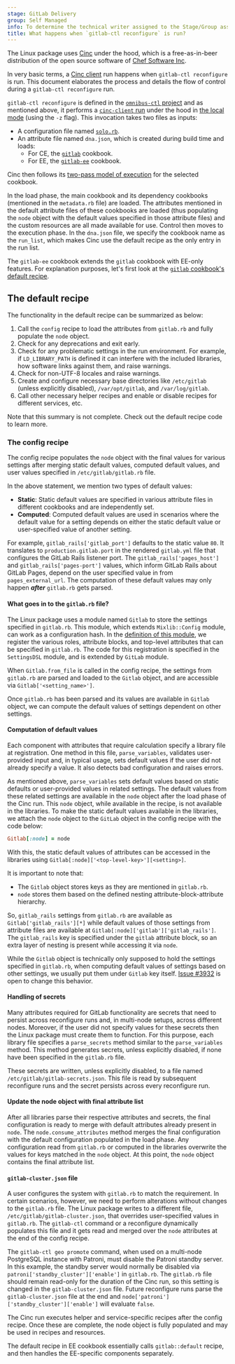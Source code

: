 ```yaml
---
stage: GitLab Delivery
group: Self Managed
info: To determine the technical writer assigned to the Stage/Group associated with this page, see https://about.gitlab.com/handbook/product/ux/technical-writing/#assignments
title: What happens when `gitlab-ctl reconfigure` is run?
---
```


The Linux package uses [Cinc](https://cinc.sh/) under the hood,
which is a free-as-in-beer distribution of the open source software of [Chef Software Inc](https://docs.chef.io/).

In very basic terms, a [Cinc client](https://cinc.sh/start/client/) run
happens when `gitlab-ctl reconfigure` is run. This document elaborates
the process and details the flow of control during a `gitlab-ctl reconfigure`
run.

`gitlab-ctl reconfigure` is defined in the
[`omnibus-ctl` project](https://gitlab.com/gitlab-org/build/omnibus-mirror/omnibus-ctl/-/blob/0.6.0.1/lib/omnibus-ctl.rb#L517)
and as mentioned above, it performs a
[`cinc-client` run](https://gitlab.com/gitlab-org/build/omnibus-mirror/omnibus-ctl/-/blob/0.6.0.1/lib/omnibus-ctl.rb#L501)
under the hood in [the local mode](https://docs.chef.io/ctl_chef_client/#run-in-local-mode) (using the `-z` flag). This invocation takes
two files as inputs:

- A configuration file named [`solo.rb`](https://gitlab.com/gitlab-org/omnibus-gitlab/-/blob/master/files/gitlab-cookbooks/solo.rb).
- An attribute file named `dna.json`, which is created during build time and loads:
  - For CE, the [`gitlab`](https://gitlab.com/gitlab-org/omnibus-gitlab/-/tree/master/files/gitlab-cookbooks/gitlab) cookbook.
  - For EE, the [`gitlab-ee`](https://gitlab.com/gitlab-org/omnibus-gitlab/-/tree/master/files/gitlab-cookbooks/gitlab-ee) cookbook.

Cinc then follows its [two-pass model of execution](https://coderanger.net/two-pass/) for the selected cookbook.

In the load phase, the main cookbook and its dependency cookbooks (mentioned in
the `metadata.rb` file) are loaded. The attributes mentioned in the default
attribute files of these cookbooks are loaded (thus populating the `node` object
with the default values specified in those attribute files) and the custom
resources are all made available for use. Control then moves to the
execution phase. In the `dna.json` file, we specify the cookbook name as the
`run_list`, which makes Cinc use the default recipe as the only entry in the run
list.

The `gitlab-ee` cookbook extends the `gitlab` cookbook with EE-only
features. For explanation purposes, let's first look at the
[`gitlab` cookbook's default recipe](https://gitlab.com/gitlab-org/omnibus-gitlab/-/blob/master/files/gitlab-cookbooks/gitlab/recipes/default.rb).

## The default recipe

The functionality in the default recipe can be summarized as below:

1. Call the `config` recipe to load the attributes from `gitlab.rb` and fully
   populate the `node` object.
1. Check for any deprecations and exit early.
1. Check for any problematic settings in the run environment. For example,
   if `LD_LIBRARY_PATH` is defined it can interfere with the included
   libraries, how software links against them, and raise warnings.
1. Check for non-UTF-8 locales and raise warnings.
1. Create and configure necessary base directories like `/etc/gitlab` (unless
   explicitly disabled), `/var/opt/gitlab`, and `/var/log/gitlab`.
1. Call other necessary helper recipes and enable or disable recipes for different
   services, etc.

Note that this summary is not complete. Check out the default recipe code to
learn more.

### The config recipe

The config recipe populates the `node` object with the
final values for various settings after merging static default values,
computed default values, and user values specified
in `/etc/gitlab/gitlab.rb` file.

In the above statement, we mention two types of default values:

- **Static**: Static default values are specified in various
  attribute files in different cookbooks and are independently set.
- **Computed**: Computed default values are used in scenarios where the
  default value for a setting depends on either the static default
  value or user-specified value of another setting.

For example, `gitlab_rails['gitlab_port']` defaults to the static
value `80`. It translates to `production.gitlab.port` in the rendered
`gitlab.yml` file that configures the GitLab Rails listener port. The
`gitlab_rails['pages_host']` and `gitlab_rails['pages-port']` values,
which inform GitLab Rails about GitLab Pages, depend on the user
specified value in from `pages_external_url`. The computation of these
default values may only happen **_after_** `gitlab.rb` gets parsed.

#### What goes in to the `gitlab.rb` file?

The Linux package uses a module named `Gitlab` to store the settings specified in
`gitlab.rb`. This module, which extends `Mixlib::Config` module, can work as a
configuration hash. In the
[definition of this module](https://gitlab.com/gitlab-org/omnibus-gitlab/-/blob/master/files/gitlab-cookbooks/package/libraries/config/gitlab.rb),
we register the various roles, attribute blocks, and top-level attributes that
can be specified in `gitlab.rb`. The code for this registration is specified in
the `SettingsDSL` module, and is extended by `GitLab` module.

When `Gitlab.from_file` is called in the config recipe, the settings from
`gitlab.rb` are parsed and loaded to the `Gitlab` object, and are accessible via
`Gitlab['<setting_name>']`.

Once `gitlab.rb` has been parsed and its values are available in `Gitlab`
object, we can compute the default values of settings dependent on other settings.

#### Computation of default values

Each component with attributes that require calculation specify a library file
at registration. One method in this file, `parse_variables`, validates user-provided
input and, in typical usage, sets default values if the user did not already specify
a value. It also detects bad configuration and raises errors.

As mentioned above, `parse_variables` sets default values based on static
defaults or user-provided values in related settings. The default values
from these related settings are available in the `node` object after the load
phase of the Cinc run. This `node` object, while available in the recipe, is
not available in the libraries. To make the static default values available
in the libraries, we attach the `node` object to the `GitLab` object in
the config recipe with the code below:

```ruby
Gitlab[:node] = node
```

With this, the static default values of attributes can be accessed in the libraries
using `Gitlab[:node]['<top-level-key>'][<setting>]`.

It is important to note that:

- The `Gitlab` object stores keys as they are mentioned in `gitlab.rb`.
- `node` stores them based on the defined nesting attribute-block-attribute hierarchy.

So, `gitlab_rails` settings from
`gitlab.rb` are available as `Gitlab['gitlab_rails'][*]` while default values of
those settings from attribute files are available at
`Gitlab[:node]['gitlab']['gitlab_rails']`. The `gitlab_rails` key is specified
under the `gitlab` attribute block, so an extra layer of nesting is present
while accessing it via `node`.

While the `Gitlab` object is technically only supposed to hold the settings
specified in `gitlab.rb`, when computing default values of settings based on
other settings, we usually put them under `Gitlab` key itself.
[Issue #3932](https://gitlab.com/gitlab-org/omnibus-gitlab/-/issues/3923) is open to change
this behavior.

#### Handling of secrets

Many attributes required for GitLab functionality are secrets that need to
persist across reconfigure runs and, in multi-node setups, across different
nodes. Moreover, if the user did not specify values for these secrets then
the Linux package must create them to function. For this purpose, each library file
specifies a `parse_secrets` method similar to the `parse_variables` method. This
method generates secrets, unless explicitly disabled, if none have been specified
in the `gitlab.rb` file.

These secrets are written, unless explicitly disabled, to a file named
`/etc/gitlab/gitlab-secrets.json`. This file is read by subsequent reconfigure
runs and the secret persists across every reconfigure run.

#### Update the node object with final attribute list

After all libraries parse their respective attributes and secrets, the
final configuration is ready to merge with default attributes already
present in `node`. The `node.consume_attributes` method merges the
final configuration with the default configuration populated in the load
phase. Any configuration read from `gitlab.rb` or computed in the libraries
overwrite the values for keys matched in the `node` object. At this point,
the `node` object contains the final attribute list.

#### `gitlab-cluster.json` file

A user configures the system with `gitlab.rb` to match the requirement. In
certain scenarios, however, we need to perform alterations without changes
to the `gitlab.rb` file. The Linux package writes to a different file,
`/etc/gitlab/gitlab-cluster.json`, that overrides user-specified values in
`gitlab.rb`. The `gitlab-ctl` command or a reconfigure dynamically populates
this file and it gets read and merged over the `node` attributes at the end
of the config recipe.

The `gitlab-ctl geo promote` command, when used on a multi-node PostgreSQL
instance with Patroni, must disable the Patroni standby server. In this
example, the standby server would normally be disabled via
`patroni['standby_cluster']['enable']` in `gitlab.rb`. The `gitlab.rb` file
should remain read-only for the duration of the Cinc run, so this setting
is changed in the `gitlab-cluster.json` file. Future reconfigure runs parse
the `gitlab-cluster.json` file at the end and `node['patroni']['standby_cluster']['enable']`
will evaluate `false`.

The Cinc run executes helper and service-specific recipes after
the config recipe. Once these are complete, the node object is
fully populated and may be used in recipes and resources.

The default recipe in EE cookbook essentially calls `gitlab::default` recipe,
and then handles the EE-specific components separately.

